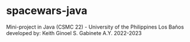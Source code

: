 # spacewars-java
Mini-project in Java (CSMC 22) - University of the Philippines Los Baños
developed by: Keith Ginoel S. Gabinete
A.Y. 2022-2023
